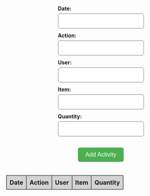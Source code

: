 <form id="inventory-form">
  <div>
    <label for="date">Date:</label>
    <input type="text" id="date" name="date">
  </div>
  <div>
    <label for="action">Action:</label>
    <input type="text" id="action" name="action">
  </div>
  <div>
    <label for="user">User:</label>
    <input type="text" id="user" name="user">
  </div>
  <div>
    <label for="item">Item:</label>
    <input type="text" id="item" name="item">
  </div>
  <div>
    <label for="quantity">Quantity:</label>
    <input type="text" id="quantity" name="quantity">
  </div>
  <button type="submit" id="add-activity-btn">Add Activity</button>

<style>
  #inventory-form {
    display: flex;
    flex-direction: column;
    align-items: center;
    padding: 20px;
  }

  #inventory-form div {
    display: flex;
    flex-direction: column;
    margin-bottom: 10px;
  }

  label {
    font-weight: bold;
    margin-bottom: 5px;
  }

  input[type="text"] {
    padding: 10px;
    font-size: 16px;
    border-radius: 5px;
    border: 1px solid gray;
  }

  #add-activity-btn {
    padding: 10px 20px;
    background-color: #4CAF50;
    color: white;
    border-radius: 5px;
    border: none;
    cursor: pointer;
    font-size: 16px;
    margin-top: 20px;
  }

  #inventory-table {
    border-collapse: collapse;
    width: 100%;
  }

  #inventory-table th, td {
    border: 1px solid black;
    padding: 8px;
    text-align: left;
  }

  #inventory-table th {
    background-color: lightgray;
  }
</style>

</form>

<table id="inventory-table">
  <tr>
    <th>Date</th>
    <th>Action</th>
    <th>User</th>
    <th>Item</th>
    <th>Quantity</th>
  </tr>
</table>

<script>
const form = document.getElementById('inventory-form');
const table = document.getElementById('inventory-table');

form.addEventListener('submit', function(event) {
  event.preventDefault();

  const date = document.getElementById('date').value;
  const action = document.getElementById('action').value;
  const user = document.getElementById('user').value;
  const item = document.getElementById('item').value;
  const quantity = document.getElementById('quantity').value;

  const row = table.insertRow();
  const dateCell = row.insertCell(0);
  const actionCell = row.insertCell(1);
  const userCell = row.insertCell(2);
  const itemCell = row.insertCell(3);
  const quantityCell = row.insertCell(4);

  dateCell.innerHTML = date;
  actionCell.innerHTML = action;
  userCell.innerHTML = user;
  itemCell.innerHTML = item;
  quantityCell.innerHTML = quantity;
});
</script>


<!-- The JavaScript code does the following:

Retrieves references to the form element and table element using document.getElementById().

Attaches an event listener to the form element that listens for the "submit" event. The event listener is a function that is called whenever the form is submitted.

In the event listener function, the function prevents the default form submission behavior using event.preventDefault().

The function retrieves the values of the form input fields using document.getElementById() and stores them in variables.

The function creates a new row in the table using the table.insertRow() method, and then inserts cells into the new row using the row.insertCell() method.

The function sets the contents of the cells using the innerHTML property. The contents of the cells are the values of the form input fields.

As a result, when the form is submitted, the values of the form input fields are added as a new row in the table. -->